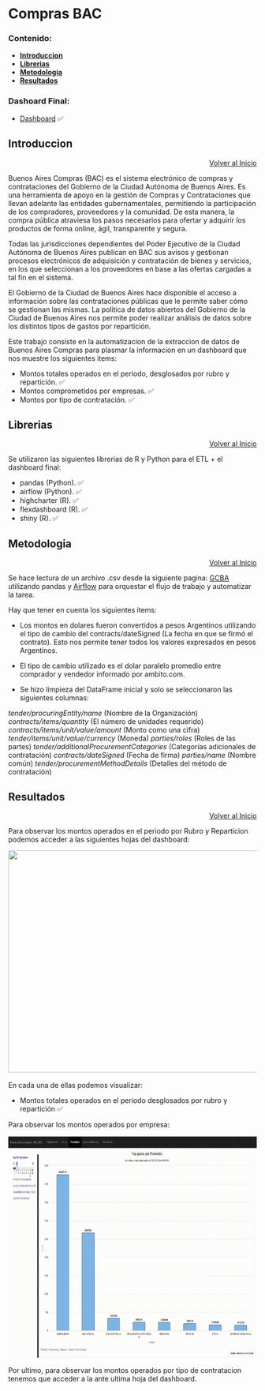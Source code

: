 

# Compras BAC


### Contenido:


- [**Introduccion**](https://github.com/MGaloto/compras_gcb#introduccion)
- [**Librerias**](https://github.com/MGaloto/compras_gcb#librerias)
- [**Metodologia**](https://github.com/MGaloto/compras_gcb#metodologia)
- [**Resultados**](https://github.com/MGaloto/compras_gcb#resultados)

### Dashoard Final:

- [Dashboard](https://maxi-galo.shinyapps.io/buenosairescompras) ✅


## Introduccion


<div style="text-align: right" class="toc-box">
 <a href="#top">Volver al Inicio</a>
</div>

Buenos Aires Compras (BAC) es el sistema electrónico de compras y contrataciones del Gobierno de la Ciudad Autónoma de Buenos Aires. Es una herramienta de apoyo en la gestión de Compras y Contrataciones que llevan adelante las entidades gubernamentales, permitiendo la participación de los compradores, proveedores y la comunidad. De esta manera, la compra pública atraviesa los pasos necesarios para ofertar y adquirir los productos de forma online, ágil, transparente y segura.

Todas las jurisdicciones dependientes del Poder Ejecutivo de la Ciudad Autónoma de Buenos Aires publican en BAC sus avisos y gestionan procesos electrónicos de adquisición y contratación de bienes y servicios, en los que seleccionan a los proveedores en base a las ofertas cargadas a tal fin en el sistema.

El Gobierno de la Ciudad de Buenos Aires hace disponible el acceso a información sobre las contrataciones públicas que le permite saber cómo se gestionan las mismas.
La política de datos abiertos del Gobierno de la Ciudad de Buenos Aires nos permite poder realizar análisis de datos sobre los distintos tipos de gastos por repartición.

Este trabajo consiste en la automatizacion de la extraccion de datos de Buenos Aires Compras para plasmar la informacion en un dashboard que nos muestre los siguientes items:

- Montos totales operados en el periodo, desglosados por rubro y repartición. ✅
- Montos comprometidos por empresas. ✅
- Montos por tipo de contratación. ✅



## Librerias


<div style="text-align: right" class="toc-box">
 <a href="#top">Volver al Inicio</a>
</div>

Se utilizaron las siguientes librerias de R y Python para el ETL + el dashboard final:

- pandas (Python). ✅ 
- airflow (Python). ✅ 
- highcharter (R). ✅ 
- flexdashboard (R). ✅ 
- shiny (R). ✅ 



## Metodologia


<div style="text-align: right" class="toc-box">
 <a href="#top">Volver al Inicio</a>
</div>

Se hace lectura de un archivo .csv desde la siguiente pagina: [GCBA](https://datosgcba.github.io/bac-open-contracting/politica-publicacion/) utilizando pandas y [Airflow](https://airflow.apache.org/) para orquestar el flujo de trabajo y automatizar la tarea.

Hay que tener en cuenta los siguientes items:

- Los montos en dolares fueron convertidos a pesos Argentinos utilizando el tipo de cambio del contracts/dateSigned (La fecha en que se firmó el contrato). Esto nos permite tener todos los valores expresados en pesos Argentinos.

- El tipo de cambio utilizado es el dolar paralelo promedio entre comprador y vendedor informado por ambito.com.

- Se hizo limpieza del DataFrame inicial y solo se seleccionaron las siguientes columnas:

*tender/procuringEntity/name* (Nombre de la Organización)
*contracts/items/quantity* (El número de unidades requerido)
*contracts/items/unit/value/amount* (Monto como una cifra)
*tender/items/unit/value/currency* (Moneda)
*parties/roles* (Roles de las partes)
*tender/additionalProcurementCategories* (Categorías adicionales de contratación)
*contracts/dateSigned* (Fecha de firma)
*parties/name* (Nombre común)
*tender/procurementMethodDetails* (Detalles del método de contratación)




## Resultados


<div style="text-align: right" class="toc-box">
 <a href="#top">Volver al Inicio</a>
</div>

Para observar los montos operados en el periodo por Rubro y Reparticion podemos acceder a las siguientes hojas del dashboard:


<p align="center">
  <img width="650" height="450" src="images/montos.gif">
</p>

En cada una de ellas podemos visualizar:

- Montos totales operados en el periodo desglosados por rubro y repartición ✅


Para observar los montos operados por empresa:


<p align="center">
  <img width="650" height="450" src="images/empresas.gif">
</p>



Por ultimo, para observar los montos operados por tipo de contratacion tenemos que acceder a la ante ultima hoja del dashboard.



